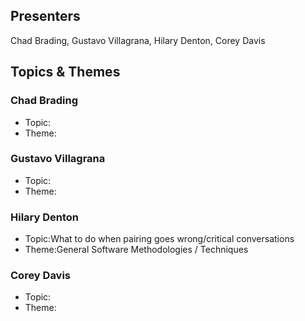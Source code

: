 ## Presenters

Chad Brading, Gustavo Villagrana, Hilary Denton, Corey Davis

## Topics & Themes

### Chad Brading

* Topic:
* Theme:

### Gustavo Villagrana

* Topic:
* Theme:

### Hilary Denton

* Topic:What to do when pairing goes wrong/critical conversations
* Theme:General Software Methodologies / Techniques

### Corey Davis

* Topic:
* Theme:
